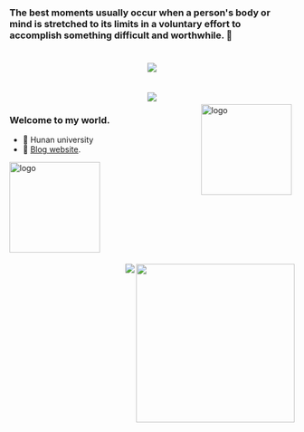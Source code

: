 ### The best moments usually occur when a person's body or mind is stretched to its limits in a voluntary effort to accomplish something difficult and worthwhile. 👋

<!--
**Dominique-Yiu/Dominique-Yiu** is a ✨ _special_ ✨ repository because its `README.md` (this file) appears on your GitHub profile.

Here are some ideas to get you started:

- 🔭 I’m currently working on ...
- 🌱 I’m currently learning ...
- 👯 I’m looking to collaborate on ...
- 🤔 I’m looking for help with ...
- 💬 Ask me about ...
- 📫 How to reach me: ...
- 😄 Pronouns: ...
- ⚡ Fun fact: ...
-->

<h1 align="center">
  <a href="https://dominique-yiu.netlify.app/">
    <img src="https://readme-typing-svg.herokuapp.com/?lines=console.log(%22Hello%2C%20World!%22);让你的每一天更有价值！&center=true&size=27">
  </a>
</h1>
<br>

<div align="center"><img src="https://cdn.jsdelivr.net/gh/JanYork/JanYork/contribution-snake/github-contribution-grid-snake.svg" /></div>

<img src="https://github-readme-stats.vercel.app/api?username=Dominique-Yiu&show_icons=true" alt="logo" height="160" align="right" style="margin: 5px; margin-bottom: 20px;" />
 
### Welcome to my world.
- 🔭 Hunan university
- 🌱 [Blog website](https://dominique-yiu.github.io/).
<img src="https://github-profile-trophy.vercel.app/?username=Dominique-Yiu&theme=flat&column=7" alt="logo" height="160" align="center" style="margin: auto; margin-bottom: 20px;" />
<img align="right" height="280" src="https://pic2.zhimg.com/v2-28020003d4a493c78d8202ba6c35f179_b.webp">
<img align="right" src="https://github-readme-stats.vercel.app/api/top-langs/?username=Dominique-Yiu&hide_border=true">
